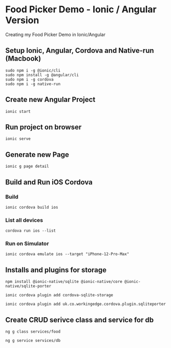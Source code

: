 # Food Picker Demo - Ionic / Angular Version
Creating my Food Picker Demo in Ionic/Angular
## Setup Ionic, Angular, Cordova and Native-run (Macbook)
    sudo npm i -g @ionic/cli
	sudo npm install -g @angular/cli
	sudo npm i -g cordova
	sudo npm i -g native-run

## Create new Angular Project
	ionic start
## Run project on browser
	ionic serve
## Generate new Page
	ionic g page detail
## Build and Run iOS Cordova
### Build
    ionic cordova build ios
### List all devices
	cordova run ios --list
### Run on Simulator
	ionic cordova emulate ios --target "iPhone-12-Pro-Max"
## Installs and plugins for storage
	npm install @ionic-native/sqlite @ionic-native/core @ionic-native/sqlite-porter

	ionic cordova plugin add cordova-sqlite-storage

	ionic cordova plugin add uk.co.workingedge.cordova.plugin.sqliteporter
## Create CRUD serivce class and service for db
	ng g class services/food

	ng g service services/db